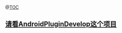 @[TOC](hook机制-绕过AndroidManifest检测)

## [请看AndroidPluginDevelop这个项目](https://github.com/EastUp/AndroidPluginDevelop)




 


      
     
 

